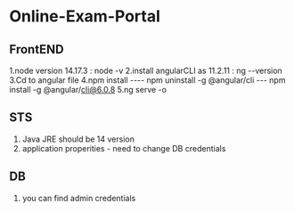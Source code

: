 # Online-Exam-Portal
FrontEND 
-------------------------------------------
1.node version 14.17.3 : node -v
2.install angularCLI as 11.2.11 : ng --version
3.Cd to angular file
4.npm install ---- npm uninstall -g @angular/cli --- npm install -g @angular/cli@6.0.8
5.ng serve -o

STS
--------------------------------------------

1. Java JRE should be 14 version
2. application properities - need to change DB credentials 

DB
---------------------------------------------

1. you can find admin credentials
